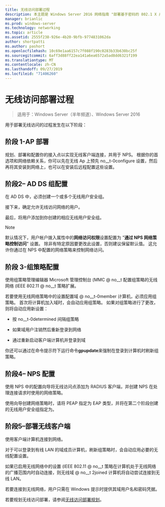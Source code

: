 ```yaml
---
title: 无线访问部署过程
description: 本主题是 Windows Server 2016 网络指南 "部署基于密码的 802.1 X 身份验证无线访问" 的一部分
manager: brianlic
ms.prod: windows-server
ms.technology: networking
ms.topic: article
ms.assetid: 2555f238-926e-4b20-9bfb-9774831062da
author: shortpatti
ms.author: pashort
ms.openlocfilehash: 10c69e1aa6157c7f088f190c0283b33b630bc25f
ms.sourcegitcommit: 6aff3d88ff22ea141a6ea6572a5ad8dd6321f199
ms.translationtype: MT
ms.contentlocale: zh-CN
ms.lasthandoff: 09/27/2019
ms.locfileid: "71406260"
---
```

# <a name="wireless-access-deployment-process"></a>无线访问部署过程

>适用于：Windows Server（半年频道）、Windows Server 2016

用于部署无线访问的过程发生在以下阶段：

## <a name="stage-1--ap-deployment"></a>阶段 1-AP 部署

规划、部署和配置你的接入点以实现无线客户端连接，并用于 NPS。 根据你的首选项和网络依赖关系，你可以先在无线 Ap 上预先 no__t-0configure 设置，然后再将其安装到网络上，也可以在安装后远程配置这些设置。

## <a name="stage-2--adds-group-configuration"></a>阶段2– AD DS 组配置

在 AD DS 中，必须创建一个或多个无线用户安全组。

接下来，确定允许无线访问网络的用户。

最后，将用户添加到你创建的相应无线用户安全组。

>[!NOTE]
>默认情况下，用户帐户拨入属性中的**网络访问权限**设置配置为 "**通过 NPS 网络策略控制访问**" 设置。 除非有特定原因要更改此设置，否则建议保留默认值。 这允许你通过在 NPS 中配置的网络策略来控制网络访问。

## <a name="stage-3--group-policy-configuration"></a>阶段 3-组策略配置

使用组策略管理编辑器 Microsoft 管理控制台 \(MMC @ no__t 配置组策略的无线网络 \(IEEE 802.11 @ no__t 策略扩展。

若要使用无线网络策略中的设置配置域 @ no__t-0member 计算机，必须应用组策略。 首次将计算机加入域时，会自动应用组策略。 如果对组策略进行了更改，则将自动应用新设置：

- 按 no__t-0determined 间隔组策略

- 如果域用户注销然后重新登录到网络

- 通过重新启动客户端计算机并登录到域

你还可以通过在命令提示符下运行命令**gpupdate**来强制在登录到计算机时刷新组策略。

## <a name="stage-4--nps-configuration"></a>阶段4– NPS 配置

使用 NPS 中的配置向导将无线访问点添加为 RADIUS 客户端，并创建 NPS 在处理连接请求时使用的网络策略。

使用向导创建网络策略时，请将 PEAP 指定为 EAP 类型，并将在第二个阶段创建的无线用户安全组指定为。

## <a name="stage-5--deploy-wireless-clients"></a>阶段5–部署无线客户端

使用客户端计算机连接到网络。

对于可以登录到有线 LAN 的域成员计算机，刷新组策略时，会自动应用必要的无线配置设置。

如果已启用无线网络中的设置 \(IEEE 802.11 @ no__t 策略在计算机处于无线网络的广播范围内时自动连接，则无线域 @ no__t 2joined 计算机将自动尝试连接到无线 LAN。

若要连接到无线网络，用户只需在 Windows 提示时提供其域用户名和密码凭据。

若要规划无线访问部署，请参阅[无线访问部署规划](d-wireless-access-planning.md)。

